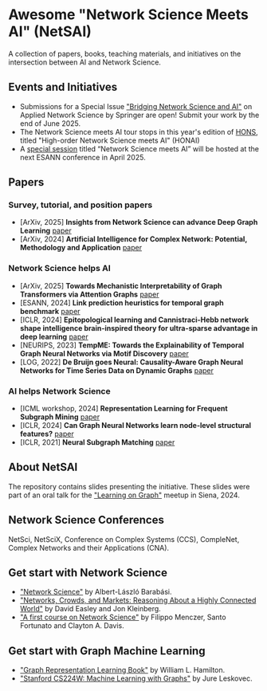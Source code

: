 # Awesome "Network Science Meets AI" (NetSAI)
A collection of papers, books, teaching materials, and initiatives on the intersection between AI and Network Science.

## Events and Initiatives
- Submissions for a Special Issue ["Bridging Network Science and AI"](https://link.springer.com/collections/hafcebgfci) on Applied Network Science by Springer are open! Submit your work by the end of June 2025.
- The Network Science meets AI tour stops in this year's edition of [HONS](https://hons-web.github.io/online/), titled "High-order Network Science meets AI" (HONAI)
- A [special session](https://sites.google.com/view/esann-netsai/home) titled “Network Science meets AI” will be hosted at the next ESANN conference in April 2025.

## Papers
### Survey, tutorial, and position papers
- [ArXiv, 2025] **Insights from Network Science can advance Deep Graph Learning** [paper](https://arxiv.org/abs/2502.01177)
- [ArXiv, 2024] **Artificial Intelligence for Complex Network: Potential, Methodology and Application** [paper](https://arxiv.org/abs/2402.16887)

### Network Science helps AI
- [ArXiv, 2025] **Towards Mechanistic Interpretability of Graph Transformers via Attention Graphs** [paper](https://www.arxiv.org/abs/2502.12352)
- [ESANN, 2024] **Link prediction heuristics for temporal graph benchmark** [paper](https://doi.org/10.14428/esann/2024.ES2024-141)
- [ICLR, 2024] **Epitopological learning and Cannistraci-Hebb network shape intelligence brain-inspired theory for ultra-sparse advantage in deep learning** [paper](https://openreview.net/forum?id=iayEcORsGd)
- [NEURIPS, 2023] **TempME: Towards the Explainability of Temporal Graph Neural Networks via Motif Discovery** [paper](https://openreview.net/forum?id=6OOgw4boZI)
- [LOG, 2022] **De Bruijn goes Neural: Causality-Aware Graph Neural Networks for Time Series Data on Dynamic Graphs** [paper](https://openreview.net/forum?id=Dbkqs1EhTr)

### AI helps Network Science
- [ICML workshop, 2024] **Representation Learning for Frequent Subgraph Mining** [paper](https://arxiv.org/abs/2402.14367)
- [ICLR, 2024] **Can Graph Neural Networks learn node-level structural features?** [paper](https://openreview.net/forum?id=HRxVPPdyDh)
- [ICLR, 2021] **Neural Subgraph Matching** [paper](https://openreview.net/forum?id=LMslR3CTzE)

## About NetSAI 
The repository contains slides presenting the initiative. These slides were part of an oral talk for the ["Learning on Graph"](https://sites.google.com/student.unisi.it/log24siena/home-page) meetup in Siena, 2024.

## Network Science Conferences
NetSci, NetSciX, Conference on Complex Systems (CCS), CompleNet, Complex Networks and their Applications (CNA).

## Get start with Network Science
- ["Network Science"](https://networksciencebook.com/) by Albert-László Barabási.
- ["Networks, Crowds, and Markets: Reasoning About a Highly Connected World"](https://www.cs.cornell.edu/home/kleinber/networks-book/) by David Easley and Jon Kleinberg.
- ["A first course on Network Science"](https://github.com/CambridgeUniversityPress/FirstCourseNetworkScience) by Filippo Menczer, Santo Fortunato and Clayton A. Davis.

## Get start with Graph Machine Learning
- ["Graph Representation Learning Book"](https://www.cs.mcgill.ca/~wlh/grl_book/) by William L. Hamilton.
- ["Stanford CS224W: Machine Learning with Graphs"](https://www.youtube.com/watch?v=JAB_plj2rbA&list=PLoROMvodv4rPLKxIpqhjhPgdQy7imNkDn) by Jure Leskovec.
  
